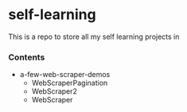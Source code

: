 # self-learning
This is a repo to store all my self learning projects in


### Contents

- a-few-web-scraper-demos
  - WebScraperPagination
  - WebScraper2
  - WebScraper

